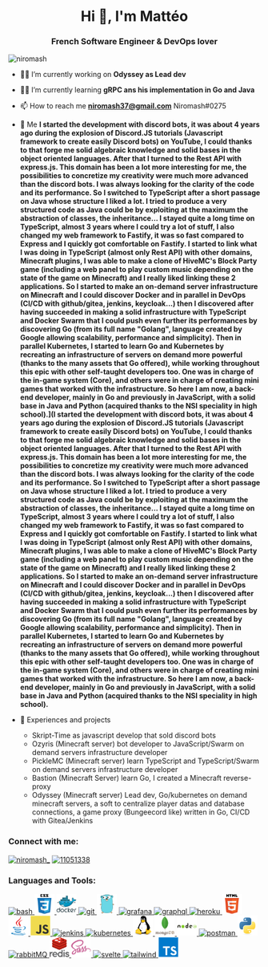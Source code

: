 <h1 align="center">Hi 👋, I'm Mattéo</h1>
<h3 align="center">French Software Engineer & DevOps lover</h3>

<p align="left"> <img src="https://komarev.com/ghpvc/?username=niromash&label=Profile%20views&color=0e75b6&style=flat" alt="niromash" /> </p>

- 🧑‍🔧 I’m currently working on 
**Odyssey as Lead dev**

- 🧑‍🎓 I’m currently learning 
**gRPC ans his implementation in Go and Java**

- 📫 How to reach me 
**niromash37@gmail.com**
Niromash#0275

- 📄 Me 
**I started the development with discord bots, it was about 4 years ago during the explosion of Discord.JS tutorials (Javascript framework to create easily Discord bots) on YouTube, I could thanks to that forge me solid algebraic knowledge and solid bases in the object oriented languages. After that I turned to the Rest API with express.js. This domain has been a lot more interesting for me, the possibilities to concretize my creativity were much more advanced than the discord bots. I was always looking for the clarity of the code and its performance. So I switched to TypeScript after a short passage on Java whose structure I liked a lot. I tried to produce a very structured code as Java could be by exploiting at the maximum the abstraction of classes, the inheritance... I stayed quite a long time on TypeScript, almost 3 years where I could try a lot of stuff, I also changed my web framework to Fastify, it was so fast compared to Express and I quickly got comfortable on Fastify. I started to link what I was doing in TypeScript (almost only Rest API) with other domains, Minecraft plugins, I was able to make a clone of HiveMC's Block Party game (including a web panel to play custom music depending on the state of the game on Minecraft) and I really liked linking these 2 applications. So I started to make an on-demand server infrastructure on Minecraft and I could discover Docker and in parallel in DevOps (CI/CD with github/gitea, jenkins, keycloak...) then I discovered after having succeeded in making a solid infrastructure with TypeScript and Docker Swarm that I could push even further its performances by discovering Go (from its full name "Golang", language created by Google allowing scalability, performance and simplicity). Then in parallel Kubernetes, I started to learn Go and Kubernetes by recreating an infrastructure of servers on demand more powerful (thanks to the many assets that Go offered), while working throughout this epic with other self-taught developers too. One was in charge of the in-game system (Core), and others were in charge of creating mini games that worked with the infrastructure. So here I am now, a back-end developer, mainly in Go and previously in JavaScript, with a solid base in Java and Python (acquired thanks to the NSI speciality in high school).](I started the development with discord bots, it was about 4 years ago during the explosion of Discord.JS tutorials (Javascript framework to create easily Discord bots) on YouTube, I could thanks to that forge me solid algebraic knowledge and solid bases in the object oriented languages. After that I turned to the Rest API with express.js. This domain has been a lot more interesting for me, the possibilities to concretize my creativity were much more advanced than the discord bots. I was always looking for the clarity of the code and its performance. So I switched to TypeScript after a short passage on Java whose structure I liked a lot. I tried to produce a very structured code as Java could be by exploiting at the maximum the abstraction of classes, the inheritance... I stayed quite a long time on TypeScript, almost 3 years where I could try a lot of stuff, I also changed my web framework to Fastify, it was so fast compared to Express and I quickly got comfortable on Fastify. I started to link what I was doing in TypeScript (almost only Rest API) with other domains, Minecraft plugins, I was able to make a clone of HiveMC's Block Party game (including a web panel to play custom music depending on the state of the game on Minecraft) and I really liked linking these 2 applications. So I started to make an on-demand server infrastructure on Minecraft and I could discover Docker and in parallel in DevOps (CI/CD with github/gitea, jenkins, keycloak...) then I discovered after having succeeded in making a solid infrastructure with TypeScript and Docker Swarm that I could push even further its performances by discovering Go (from its full name "Golang", language created by Google allowing scalability, performance and simplicity). Then in parallel Kubernetes, I started to learn Go and Kubernetes by recreating an infrastructure of servers on demand more powerful (thanks to the many assets that Go offered), while working throughout this epic with other self-taught developers too. One was in charge of the in-game system (Core), and others were in charge of creating mini games that worked with the infrastructure. So here I am now, a back-end developer, mainly in Go and previously in JavaScript, with a solid base in Java and Python (acquired thanks to the NSI speciality in high school).**

- 📗 Experiences and projects 
  - Skript-Time as javascript develop that sold discord bots 
  - Ozyris (Minecraft server) bot developer to JavaScript/Swarm on demand servers infrastructure developer
  - PickleMC (Minecraft server) learn TypeScript and TypeScript/Swarm on demand servers infrastructure developer
  - Bastion (Minecraft Server) learn Go, I created a Minecraft reverse-proxy
  - Odyssey (Minecraft server) Lead dev, Go/kubernetes on demand minecraft servers, a soft to centralize player datas and database connections, a game proxy (Bungeecord like) written in Go, CI/CD with Gitea/Jenkins

<h3 align="left">Connect with me:</h3>
<p align="left">
<a href="https://twitter.com/niromash_" target="blank"><img align="center" src="https://raw.githubusercontent.com/rahuldkjain/github-profile-readme-generator/master/src/images/icons/Social/twitter.svg" alt="niromash_" height="30" width="40" /></a>
<a href="https://stackoverflow.com/users/11051338" target="blank"><img align="center" src="https://raw.githubusercontent.com/rahuldkjain/github-profile-readme-generator/master/src/images/icons/Social/stack-overflow.svg" alt="11051338" height="30" width="40" /></a>
</p>

<h3 align="left">Languages and Tools:</h3>
<p align="left"> <a href="https://www.gnu.org/software/bash/" target="_blank" rel="noreferrer"> <img src="https://www.vectorlogo.zone/logos/gnu_bash/gnu_bash-icon.svg" alt="bash" width="40" height="40"/> </a> <a href="https://www.w3schools.com/css/" target="_blank" rel="noreferrer"> <img src="https://raw.githubusercontent.com/devicons/devicon/master/icons/css3/css3-original-wordmark.svg" alt="css3" width="40" height="40"/> </a> <a href="https://www.docker.com/" target="_blank" rel="noreferrer"> <img src="https://raw.githubusercontent.com/devicons/devicon/master/icons/docker/docker-original-wordmark.svg" alt="docker" width="40" height="40"/> </a> <a href="https://git-scm.com/" target="_blank" rel="noreferrer"> <img src="https://www.vectorlogo.zone/logos/git-scm/git-scm-icon.svg" alt="git" width="40" height="40"/> </a> <a href="https://golang.org" target="_blank" rel="noreferrer"> <img src="https://raw.githubusercontent.com/devicons/devicon/master/icons/go/go-original.svg" alt="go" width="40" height="40"/> </a> <a href="https://grafana.com" target="_blank" rel="noreferrer"> <img src="https://www.vectorlogo.zone/logos/grafana/grafana-icon.svg" alt="grafana" width="40" height="40"/> </a> <a href="https://graphql.org" target="_blank" rel="noreferrer"> <img src="https://www.vectorlogo.zone/logos/graphql/graphql-icon.svg" alt="graphql" width="40" height="40"/> </a> <a href="https://heroku.com" target="_blank" rel="noreferrer"> <img src="https://www.vectorlogo.zone/logos/heroku/heroku-icon.svg" alt="heroku" width="40" height="40"/> </a> <a href="https://www.w3.org/html/" target="_blank" rel="noreferrer"> <img src="https://raw.githubusercontent.com/devicons/devicon/master/icons/html5/html5-original-wordmark.svg" alt="html5" width="40" height="40"/> </a> <a href="https://www.java.com" target="_blank" rel="noreferrer"> <img src="https://raw.githubusercontent.com/devicons/devicon/master/icons/java/java-original.svg" alt="java" width="40" height="40"/> </a> <a href="https://developer.mozilla.org/en-US/docs/Web/JavaScript" target="_blank" rel="noreferrer"> <img src="https://raw.githubusercontent.com/devicons/devicon/master/icons/javascript/javascript-original.svg" alt="javascript" width="40" height="40"/> </a> <a href="https://www.jenkins.io" target="_blank" rel="noreferrer"> <img src="https://www.vectorlogo.zone/logos/jenkins/jenkins-icon.svg" alt="jenkins" width="40" height="40"/> </a> <a href="https://kubernetes.io" target="_blank" rel="noreferrer"> <img src="https://www.vectorlogo.zone/logos/kubernetes/kubernetes-icon.svg" alt="kubernetes" width="40" height="40"/> </a> <a href="https://www.linux.org/" target="_blank" rel="noreferrer"> <img src="https://raw.githubusercontent.com/devicons/devicon/master/icons/linux/linux-original.svg" alt="linux" width="40" height="40"/> </a> <a href="https://www.mongodb.com/" target="_blank" rel="noreferrer"> <img src="https://raw.githubusercontent.com/devicons/devicon/master/icons/mongodb/mongodb-original-wordmark.svg" alt="mongodb" width="40" height="40"/> </a> <a href="https://nodejs.org" target="_blank" rel="noreferrer"> <img src="https://raw.githubusercontent.com/devicons/devicon/master/icons/nodejs/nodejs-original-wordmark.svg" alt="nodejs" width="40" height="40"/> </a> <a href="https://postman.com" target="_blank" rel="noreferrer"> <img src="https://www.vectorlogo.zone/logos/getpostman/getpostman-icon.svg" alt="postman" width="40" height="40"/> </a> <a href="https://www.python.org" target="_blank" rel="noreferrer"> <img src="https://raw.githubusercontent.com/devicons/devicon/master/icons/python/python-original.svg" alt="python" width="40" height="40"/> </a> <a href="https://www.rabbitmq.com" target="_blank" rel="noreferrer"> <img src="https://www.vectorlogo.zone/logos/rabbitmq/rabbitmq-icon.svg" alt="rabbitMQ" width="40" height="40"/> </a> <a href="https://redis.io" target="_blank" rel="noreferrer"> <img src="https://raw.githubusercontent.com/devicons/devicon/master/icons/redis/redis-original-wordmark.svg" alt="redis" width="40" height="40"/> </a> <a href="https://sass-lang.com" target="_blank" rel="noreferrer"> <img src="https://raw.githubusercontent.com/devicons/devicon/master/icons/sass/sass-original.svg" alt="sass" width="40" height="40"/> </a> <a href="https://svelte.dev" target="_blank" rel="noreferrer"> <img src="https://upload.wikimedia.org/wikipedia/commons/1/1b/Svelte_Logo.svg" alt="svelte" width="40" height="40"/> </a> <a href="https://tailwindcss.com/" target="_blank" rel="noreferrer"> <img src="https://www.vectorlogo.zone/logos/tailwindcss/tailwindcss-icon.svg" alt="tailwind" width="40" height="40"/> </a> <a href="https://www.typescriptlang.org/" target="_blank" rel="noreferrer"> <img src="https://raw.githubusercontent.com/devicons/devicon/master/icons/typescript/typescript-original.svg" alt="typescript" width="40" height="40"/> </a> </p>
